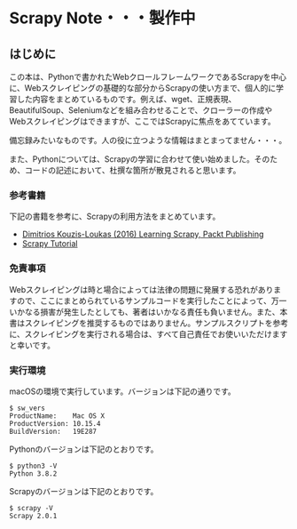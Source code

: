 # Scrapy Note・・・製作中

## はじめに

この本は、Pythonで書かれたWebクロールフレームワークであるScrapyを中心に、Webスクレイピングの基礎的な部分からScrapyの使い方まで、個人的に学習した内容をまとめているものです。例えば、wget、正規表現、BeautifulSoup、Seleniumなどを組み合わせることで、クローラーの作成やWebスクレイピングはできますが、ここではScrapyに焦点をあてています。

備忘録みたいなものです。人の役に立つような情報はまとまってません・・・。

また、Pythonについては、Scrapyの学習に合わせて使い始めました。そのため、コードの記述において、杜撰な箇所が散見されると思います。

### 参考書籍

下記の書籍を参考に、Scrapyの利用方法をまとめています。

* [Dimitrios Kouzis-Loukas \(2016\) Learning Scrapy, Packt Publishing](https://www.packtpub.com/big-data-and-business-intelligence/learning-scrapy)
* [Scrapy Tutorial](https://docs.scrapy.org/en/latest/intro/tutorial.html#)

### 免責事項

Webスクレイピングは時と場合によっては法律の問題に発展する恐れがありますので、ここにまとめられているサンプルコードを実行したことによって、万一いかなる損害が発生したとしても、著者はいかなる責任も負いません。また、本書はスクレイピングを推奨するものではありません。サンプルスクリプトを参考に、スクレイピングを実行される場合は、すべて自己責任でお使いいただけますと幸いです。

### 実行環境

macOSの環境で実行しています。バージョンは下記の通りです。

```text
$ sw_vers
ProductName:	Mac OS X
ProductVersion:	10.15.4
BuildVersion:	19E287
```

Pythonのバージョンは下記のとおりです。

```text
$ python3 -V
Python 3.8.2
```

Scrapyのバージョンは下記のとおりです。

```text
$ scrapy -V
Scrapy 2.0.1 
```


